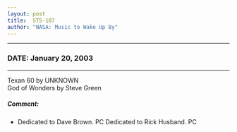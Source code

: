 ```yaml
---
layout: post
title:  STS-107
author: "NASA: Music to Wake Up By"
---
```


----
### DATE: January 20, 2003
----
Texan 60 by UNKNOWN<br />God of Wonders by Steve Green

##### Comment:
* Dedicated to Dave Brown. PC
Dedicated to Rick Husband. PC
